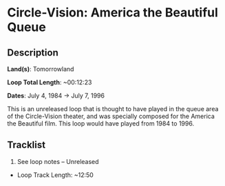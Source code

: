 # Circle-Vision: America the Beautiful Queue

## Description

**Land(s)**: Tomorrowland

**Loop Total Length**: ~00:12:23

**Dates**: July 4, 1984 → July 7, 1996

This is an unreleased loop that is thought to have played in the queue area of the Circle-Vision theater, and was specially composed for the America the Beautiful film. This loop would have played from 1984 to 1996.

## Tracklist

1. See loop notes – Unreleased
- Loop Track Length: ~12:50
